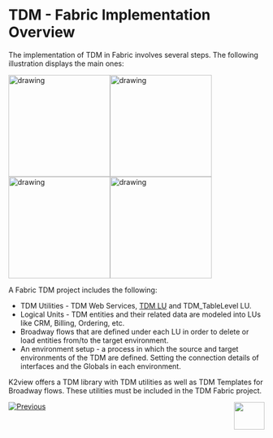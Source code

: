 # TDM - Fabric Implementation Overview

 The implementation of TDM in Fabric involves several steps. The following illustration displays the main ones:

[<img src="images/tdm_fabric_imp_step_1.png" alt="drawing" width="200pxl"/>](04_fabric_tdm_library.md)[<img src="images/tdm_fabric_imp_step_2.png" alt="drawing" width="200pxl"/>](05_tdm_lu_implementation_general.md)[<img src="images/tdm_fabric_imp_step_3.png" alt="drawing" width="200pxl"/>](10_tdm_generic_broadway_flows.md)[<img src="images/tdm_fabric_imp_step_5.png" alt="drawing" width="200pxl"/>](tdm_fabric_implementation_environments_setup.md)

A Fabric TDM project includes the following:

- TDM Utilities - TDM Web Services, [TDM LU](04_fabric_tdm_library.md#tdm-lu) and TDM_TableLevel LU.
- Logical Units - TDM entities and their related data are modeled into LUs like CRM, Billing, Ordering, etc.
- Broadway flows that are defined under each LU in order to delete or load entities from/to the target environment.
- An environment setup - a process in which the source and target environments of the TDM are defined. Setting the connection details of interfaces and the Globals in each environment.

K2view offers a TDM library with TDM utilities as well as TDM Templates for Broadway flows. These utilities must be included in the TDM Fabric project. 



[![Previous](/articles/images/Previous.png)](02_tdm_implementation_flow.md)[<img align="right" width="60" height="54" src="/articles/images/Next.png">](04_fabric_tdm_library.md)



